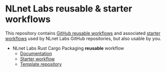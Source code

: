# NLnet Labs reusable & starter workflows

This repository contains [GitHub reusable workflows](https://docs.github.com/en/actions/using-workflows/reusing-workflows) and associated [starter workflows](https://docs.github.com/en/actions/using-workflows/creating-starter-workflows-for-your-organization) used by NLnet Labs GitHub repositories, but also usable by you.

- NLnet Labs Rust Cargo Packaging **reusable** workflow
  - [Documentation](./pkg_workflow/README.md)
  - [Starter workflow](./pkg_workflow/starter_workflow.md)
  - [Template repository](./pkg_workflow/template_repository.md)
